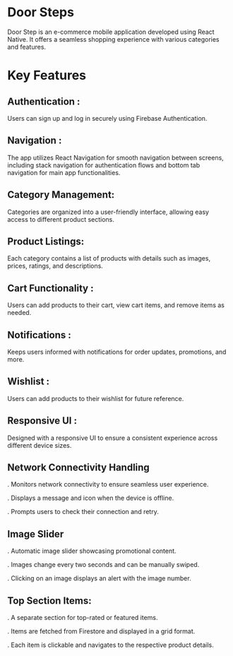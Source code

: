# Door Steps
   Door Step is an e-commerce mobile application developed using React Native. It offers a seamless shopping experience with various categories and features.

# Key Features

   ## Authentication :  
   Users can sign up and log in securely using Firebase Authentication.

   ## Navigation : 
   The app utilizes React Navigation for smooth navigation between screens, including stack navigation for authentication flows and bottom tab navigation for main app functionalities.

   ## Category Management:  
   Categories are organized into a user-friendly interface, allowing easy access to different product sections.

   ## Product Listings: 
   Each category contains a list of products with details such as images, prices, ratings, and descriptions.

   ## Cart Functionality : 
   Users can add products to their cart, view cart items, and remove items as needed.

   ## Notifications :  
   Keeps users informed with notifications for order updates, promotions, and more.

   ## Wishlist :  
   Users can add products to their wishlist for future reference.

   ## Responsive UI : 
   Designed with a responsive UI to ensure a consistent experience across different device sizes.

   ## Network Connectivity Handling
   . Monitors network connectivity to ensure seamless user experience.
   
   . Displays a message and icon when the device is offline.
   
   . Prompts users to check their connection and retry.

  ## Image Slider
  . Automatic image slider showcasing promotional content.
  
  . Images change every two seconds and can be manually swiped.
  
  . Clicking on an image displays an alert with the image number.

 ## Top Section Items:
 . A separate section for top-rated or featured items.
 
 . Items are fetched from Firestore and displayed in a grid format.
 
 . Each item is clickable and navigates to the respective product details.

